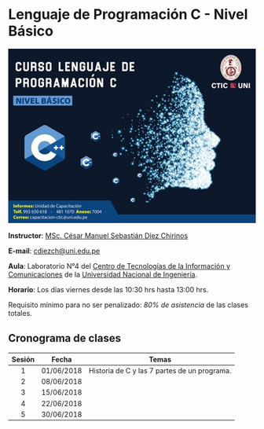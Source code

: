 Lenguaje de Programación C - Nivel Básico
===

<p align="center">
  <img src="https://github.com/carlosal1015/C-Programming/blob/master/images/ctic.jpg" width="750" href="https://www.facebook.com/centrotecnologiasuni/photos/a.937222362988356.1073741830.903421356368457/1830779336965983/?type=3&theater">
</p>


**Instructor**: [MSc. César Manuel Sebastián Díez Chirinos](http://dina.concytec.gob.pe/appDirectorioCTI/VerDatosInvestigador.do;jsessionid=fd6624fe7d9f148aabe8445c1992?id_investigador=24012)

**E-mail**: [cdiezch@uni.edu.pe](mailto:cdiezch@uni.edu.pe)

**Aula**: Laboratorio N°4 del [Centro de Tecnologías de la Información y Comunicaciones](http://www.ctic.uni.edu.pe/) de la [Universidad Nacional de Ingeniería](http://www.uni.edu.pe/).

**Horario**: Los días viernes desde las 10:30 hrs hasta 13:00 hrs.

Requisito mínimo para no ser penalizado: *80% de asistencia* de las clases totales.

## Cronograma de clases

|   Sesión  |   Fecha   |   Temas   |
|:---------:|:---------:|:---------:|
| 1 | 01/06/2018 | Historia de C y las 7 partes de un programa. |
| 2 | 08/06/2018 | |
| 3 | 15/06/2018 | |
| 4 | 22/06/2018 | |
| 5 | 30/06/2018 | |